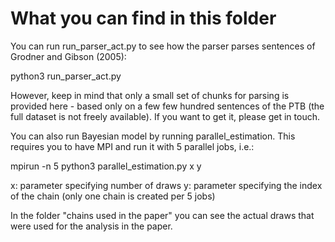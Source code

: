 # What you can find in this folder

You can run run_parser_act.py to see how the parser parses sentences of Grodner and Gibson (2005):

python3 run_parser_act.py

However, keep in mind that only a small set of chunks for parsing is provided here - based only on a few few hundred sentences of the PTB (the full dataset is not freely available). If you want to get it, please get in touch.

You can also run Bayesian model by running parallel_estimation. This requires you to have MPI and run it with 5 parallel jobs, i.e.:

mpirun -n 5 python3 parallel_estimation.py x y

x: parameter specifying number of draws
y: parameter specifying the index of the chain (only one chain is created per 5 jobs)

In the folder "chains used in the paper" you can see the actual draws that were used for the analysis in the paper.
